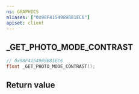 ```yaml
---
ns: GRAPHICS
aliases: ["0x98F4154989B81EC6"]
apiset: client
---
```

## _GET_PHOTO_MODE_CONTRAST

```c
// 0x98F4154989B81EC6
float _GET_PHOTO_MODE_CONTRAST();
```



## Return value
